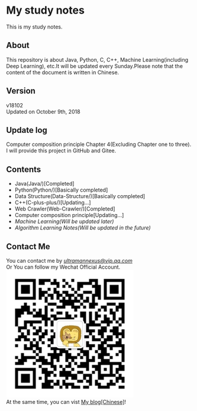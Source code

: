 # My study notes
This is my study notes.
## About
This repository is about Java, Python, C, C++, Machine Learning(including Deep Learning), etc.It will be updated every Sunday.Please note that the content of the document is written in Chinese.
## Version
v18102<br>
Updated on October 9th, 2018
## Update log
Computer composition principle Chapter 4(Excluding Chapter one to three).
I will provide this project in GitHub and Gitee.

## Contents 
* Java(Java/)[Completed]
* Python(Python/)[Basically completed]
* Data Structure(Data-Structure/)[Basically completed]
* C++(C-plus-plus/)[Updating...]
* Web Crawler(Web-Crawler/)[Completed]
* Computer composition principle[Updating...]
* *Machine Learning(Will be updated later)*
* *Algorithm Learning Notes(Will be updated in the future)*

## Contact Me
You can contact me by *ultramannexus@vip.qq.com*<br>
Or You can follow my Wechat Official Account.<br>
![](https://github.com/dqhplhzz2008/dqhplhzz2008.github.io/raw/master/weixingongzhonghao.jpg)  <br>
At the same time, you can vist [My blog[Chinese]](http://www.yushuai.me)!